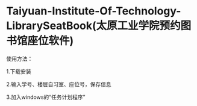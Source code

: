# Taiyuan-Institute-Of-Technology-LibrarySeatBook(太原工业学院预约图书馆座位软件)

 使用方法：

1.下载安装

2.输入学号、楼层自习室、座位号，保存信息

3.加入windows的“任务计划程序”

